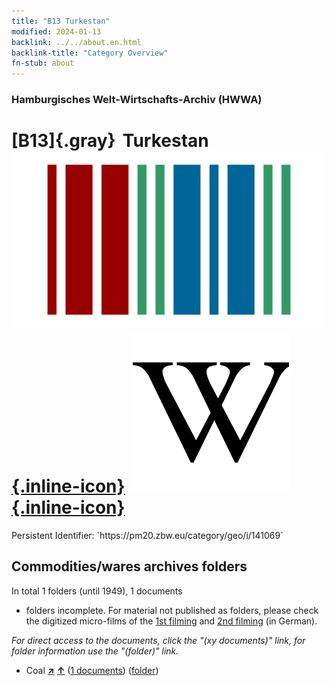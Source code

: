 ```yaml
---
title: "B13 Turkestan"
modified: 2024-01-13
backlink: ../../about.en.html
backlink-title: "Category Overview"
fn-stub: about
---
```


### Hamburgisches Welt-Wirtschafts-Archiv (HWWA)

# [B13]{.gray}&#8201; Turkestan &#160; [![Wikidata](/images/Wikidata-logo.svg "Wikidata"){.inline-icon}](http://www.wikidata.org/entity/Q1315785) [![Wikipedia](/images/Wikipedia-W.svg "Wikipedia"){.inline-icon}](https://en.wikipedia.org/wiki/Turkestan)

<div class="hint">Persistent Identifier: `https://pm20.zbw.eu/category/geo/i/141069`</div>







## Commodities/wares archives folders











In total 1 folders (until 1949), 1 documents
- folders incomplete.  For material not published as folders, please check the
digitized micro-films of the [1st filming](/film/h1_wa.de.html) and [2nd
filming](/film/h2_wa.de.html) (in German).

_For direct access to the documents, click the "(xy documents)" link, for folder information use the "(folder)" link._


- Coal [**&nearr;**](../../../ware/i/143120/about.en.html "Coal (xXX all over the world)") [**&uarr;**](../../../ware/about.en.html#PRB02.01 "Ware category system") (<a href="https://pm20.zbw.eu/iiifview/folder/wa/143120,141069" title="about: Coal : Turkestan" target="_blank">1 documents</a>) ([folder](../../../../folder/wa/1431xx/143120/1410xx/141069/about.en.html))




